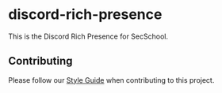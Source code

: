 # discord-rich-presence
This is the Discord Rich Presence for SecSchool.

## Contributing
Please follow our [Style Guide](https://github.com/SecSchool/styleguide) when contributing to this project.